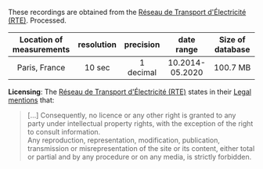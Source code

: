 These recordings are obtained from the [Réseau de Transport d'Électricité (RTE)](https://clients.rte-france.com/lang/an/visiteurs/vie/vie_frequence.jsp). Processed.


| Location of measurements | resolution | precision |   date range    | Size of database |
| :----------------------: | :--------: | :-------: | :-------------: | :--------------: |
|            Paris, France |   10 sec   | 1 decimal | 10.2014-05.2020 |     100.7 MB     |

**Licensing**: The [Réseau de Transport d'Électricité (RTE)](https://clients.rte-france.com/index_en.jsp) states in their [Legal mentions](https://clients.rte-france.com/lang/an/visiteurs/services/mentions_legales.jsp) that:
> [...] Consequently, no licence or any other right is granted to any party under intellectual property rights, with the exception of the right to consult information.  
Any reproduction, representation, modification, publication, transmission or misrepresentation of the site or its content, either total or partial and by any procedure or on any media, is strictly forbidden.
